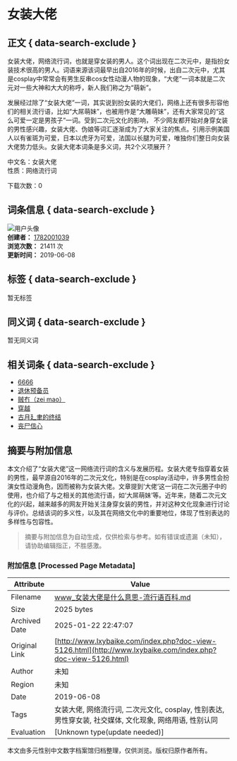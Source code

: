 # 女装大佬

## 正文 { data-search-exclude }


女装大佬，网络流行词，也就是穿女装的男人。这个词出现在二次元中，是指扮女装技术很高的男人。词语来源该词最早出自2016年的时候，出自二次元中，尤其是cosplay中常常会有男生反串cos女性动漫人物的现象，“大佬”一词本就是二次元对一些大神和大大的称呼，新人我们称之为“萌新”。 

发展经过除了“女装大佬”一词，其实说到扮女装的大佬们，网络上还有很多形容他们的相关流行语，比如“大屌萌妹”，也被用作是“大雕萌妹”，还有大家常见的“这么可爱一定是男孩子”一词。受到二次元文化的影响， 不少网友都开始对身穿女装的男性感兴趣，女装大佬、伪娘等词汇逐渐成为了大家关注的焦点。引用示例美国人以有雀斑为可爱，日本以虎牙为可爱，法国以长腿为可爱，唯独你们整日向女装大佬势力低头。女装大佬本词条是多义词，共2个义项展开？

中文名：女装大佬  
性质：网络流行词  

下载次数：0  

## 词条信息 { data-search-exclude }

![用户头像](style/default/user_l.jpg)  
**创建者：** [1782001039](index.php?user-space-2350.html)  
**浏览次数：** 21411 次  
**更新时间：** 2019-06-08  

## 标签 { data-search-exclude }

暂无标签

## 同义词 { data-search-exclude }

暂无同义词

## 相关词条 { data-search-exclude }

- [6666](index.php?doc-innerlink-6666 "6666")
- [退休预备员](index.php?doc-innerlink-%E9%80%80%E4%BC%91%E9%A2%84%E5%A4%87%E5%91%98 "退休预备员")
- [贼冇（zei mao）](index.php?doc-innerlink-%E8%B4%BC%E5%86%87%EF%BC%88zei+mao%EF%BC%89 "贼冇（zei mao）")
- [穿越](index.php?doc-innerlink-%E7%A9%BF%E8%B6%8A "穿越")
- [古月廴聿的终结](index.php?doc-innerlink-%E5%8F%A4%E6%9C%88%E5%BB%B6%E8%81%BF%E7%9A%84%E7%BB%88%E7%BB%93 "古月廴聿的终结")
- [丧尸信心](index.php?doc-innerlink-%E4%B8%A7%E5%B0%B8%E4%BF%A1%E5%BF%83 "丧尸信心")
<!-- tcd_original_link http://www.lxybaike.com/index.php?doc-view-5126.html -->


## 摘要与附加信息

<!-- tcd_abstract -->
本文介绍了“女装大佬”这一网络流行词的含义与发展历程。女装大佬专指穿着女装的男性，最早源自2016年的二次元文化，特别是在cosplay活动中，许多男性会扮演女性动漫角色，因而被称为女装大佬。文章提到‘大佬’这一词在二次元圈子中的使用，也介绍了与之相关的其他流行语，如‘大屌萌妹’等。近年来，随着二次元文化的兴起，越来越多的网友开始关注身穿女装的男性，并对这种文化现象进行讨论与评价。总结该词的多义性，以及其在网络文化中的重要地位，体现了性别表达的多样性与包容性。
<!-- tcd_abstract_end -->

> 摘要与附加信息为自动生成，仅供检索与参考。如有错误或遗漏（未知），请协助编辑指正，不胜感激。

### 附加信息 [Processed Page Metadata]

| Attribute       | Value                                  |
|-----------------|----------------------------------------|
| Filename        | www_女装大佬是什么意思-流行语百科.md                             |
| Size            | 2025 bytes                           |
| Archived Date   | 2025-01-22 22:47:07                             |
| Original Link   | [http://www.lxybaike.com/index.php?doc-view-5126.html](http://www.lxybaike.com/index.php?doc-view-5126.html)                       |
| Author          | 未知                               |
| Region          | 未知                               |
| Date            | 2019-06-08                                 |
| Tags            | 女装大佬, 网络流行词, 二次元文化, cosplay, 性别表达, 男性穿女装, 社交媒体, 文化现象, 网络用语, 性别认同                                 |
| Evaluation            | [Unknown type(update needed)]                                 |
<!-- tcd_table_end -->

本文由多元性别中文数字档案馆归档整理，仅供浏览。版权归原作者所有。
